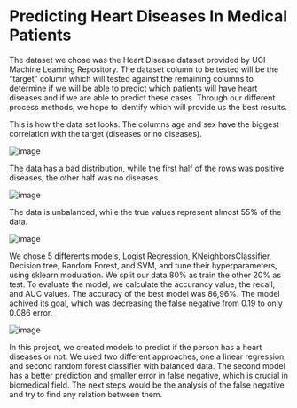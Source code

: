 # Predicting Heart Diseases In Medical Patients

  The dataset we chose was the Heart Disease dataset provided by UCI Machine Learning Repository. The dataset column to be tested will be the “target” column which will tested against the remaining columns to determine if we will be able to predict which patients will have heart diseases and if we are able to predict these cases. Through our different process methods, we hope to identify which will provide us the best results.
  
  This is how the data set looks. The columns age and sex have the biggest correlation with the target (diseases or no diseases).

![image](https://user-images.githubusercontent.com/75848451/152437074-09b7a1eb-c9cf-49a1-be85-a364a3d4062a.png)


  The data has a bad distribution, while the first half of the rows was positive diseases, the other half was no diseases. 

![image](https://user-images.githubusercontent.com/75848451/152438399-da6810c5-dc60-495a-b4f8-e9220d152f1b.png)

  The data is unbalanced, while the true values represent almost 55% of the data. 
  
![image](https://user-images.githubusercontent.com/75848451/187599722-a0ddc415-41eb-4724-94b8-4e1b30e5cecf.png)

  We chose 5 differents models, Logist Regression, KNeighborsClassifier, Decision tree, Random Forest, and SVM, and tune their hyperparameters, using sklearn modulation. We split our data 80% as train the other 20% as test. To evaluate the model, we calculate the accurancy value, the recall, and AUC values. The accuracy of the best model was 86,96%. The model achived its goal, which was decreasing the false negative from 0.19 to only 0.086 error.

![image](https://user-images.githubusercontent.com/75848451/152655021-12069f71-9784-418e-b09a-dcacd0c0d4fc.png)

 In this project, we created models to predict if the person has a heart diseases or not. We used two different approaches, one a linear regression, and second random forest classifier with balanced data. The second model has a better prediction and smaller error in false negative, which is crucial in biomedical field. The next steps would be the analysis of the false negative and try to find any relation between them. 
